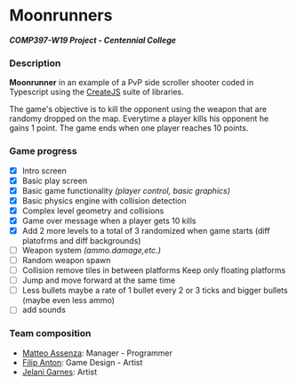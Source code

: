 # Moonrunners

***COMP397-W19 Project - Centennial College***

### Description

**Moonrunner** in an example of a PvP side scroller shooter coded in Typescript using the [CreateJS](https://www.createjs.com/) suite of libraries.

The game's objective is to kill the opponent using the weapon that are randomy dropped on the map. Everytime a player kills his opponent he gains 1 point. 
The game ends when one player reaches 10 points.

### Game progress
- [x] Intro screen
- [x] Basic play screen
- [x] Basic game functionality *(player control, basic graphics)*
- [x] Basic physics engine with collision detection
- [x] Complex level geometry and collisions
- [x] Game over message when a player gets 10 kills
- [x] Add 2 more levels to a total of 3 randomized when game starts (diff platofrms and diff backgrounds)
- [ ] Weapon system *(ammo.damage,etc.)*
- [ ] Random weapon spawn
- [ ] Collision remove tiles in between platforms Keep only floating platforms
- [ ] Jump and move forward at the same time
- [ ] Less bullets maybe a rate of 1 bullet every 2 or 3 ticks and bigger bullets (maybe even less ammo)
- [ ] add sounds

### Team composition
* [Matteo Assenza](https://github.com/assematt): Manager - Programmer
* [Filip Anton](https://github.com/CarlGustavAlbertDwarfsteinYung): Game Design - Artist
* [Jelani Garnes](): Artist

